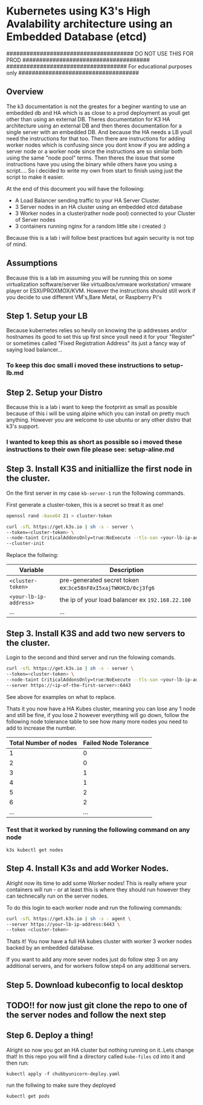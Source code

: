 # Kubernetes using K3's High Avalability architecture using an Embedded Database (etcd)

###################################### DO NOT USE THIS FOR PROD ######################################
#################################### For educational purposes only ####################################

## Overview
The k3 documentation is not the greates for a beginer wanting to use an embedded db and HA which is as close to a prod deployment as youll get other than using an external DB.
Theres documentation for K3 HA architecture using an external DB and then theres documentation for a single server with an embedded DB. And because the HA needs a LB youll need the instructions for that too.
Then there are instructions for adding worker nodes which is confusing since you dont know if you are adding a server node  or a worker node since the instructions are so similar both using the same "node pool" terms. Then theres the issue that some instructions have you using the binary while others have you using a script.... So i decided to write my own from start to finish using just the script to make it easier.

At the end of this document you will have the following:
- A Load Balancer sending traffic to your HA Server Cluster.
- 3 Server nodes in an HA cluster using an embedded etcd database
- 3 Worker nodes in a cluster(rather node pool) connected to your Cluster of Server nodes
- 3 containers running nginx for a random little site i created :)

Because this is a lab i will follow best practices but again security is not top of mind.

## Assumptions
Because this is a lab im assuming you will be running this on some virtualization software/server like virtualbox/vmware workstation/ vmware player or ESXI/PROXMOX/KVM. However the instructions should still work if you decide to use different VM's,Bare Metal, or Raspberry Pi's

## Step 1. Setup your LB
Because kubernetes relies so hevily on knowing the ip addresses and/or hostnames its good to set this up first since youll need it for your "Register" or sometimes called "Fixed Registration Address" its just a fancy way of saying load balancer...

### To keep this doc small i moved these instructions to setup-lb.md


## Step 2. Setup your Distro
Because this is a lab i want to keep the footprint as small as possible because of this i will be using alpine which you can install on pretty much anything. However you are welcome to use ubuntu or any other distro that k3's support.

### I wanted to keep this as short as possible so i moved these instructions to their own file please see: setup-aline.md

## Step 3. Install K3S and initiallize the first node in the cluster.
On the first server in my case `kb-server-1` run the following commands.

First generate a cluster-token, this is a secret so treat it as one!

```bash
openssl rand -base64 21 > cluster-token
```

```bash
curl -sfL https://get.k3s.io | sh -s - server \
--token=<cluster-token> \
--node-taint CriticalAddonsOnly=true:NoExecute --tls-san <your-lb-ip-address> \
--cluster-init
```
Replace the follwing:

Variable | Description
---|---
`<cluster-token>`      | pre-generated secret token ex:`3ce58nF8xI5xajTWKHCD/0cj3fg6`
`<your-lb-ip-address>` | the ip of your load balancer ex `192.168.22.100`
...|...

## Step 3. Install K3S and add two new servers to the cluster.
Login to the second and third server and run the folowing comands.

```bash
curl -sfL https://get.k3s.io | sh -s - server \
--token=<cluster-token> \
--node-taint CriticalAddonsOnly=true:NoExecute --tls-san <your-lb-ip-address> \
--server https://<ip-of-the-first-server>:6443
```

See above for examples on what to replace.

Thats it you now have a HA Kubes cluster, meaning you can lose any 1 node and still be fine, if you lose 2 however everything will go down, follow the following node tolerance table to see how many more nodes you need to add to increase the number.

Total Number of nodes | Failed Node Tolerance
---|---
1|0
2|0
3|1
4|1
5|2
6|2
...|...


### Test that it worked by running the following command on any node
```
k3s kubectl get nodes
```


## Step 4. Install K3s and add Worker Nodes.
Alright now its time to add some Worker nodes! This is really where your containers will run - or at least this is where they should run however they can technecally run on the server nodes.

To do this login to each worker node and run the following commands:

```bash
curl -sfL https://get.k3s.io | sh -s - agent \
--server https://your-lb-ip-address:6443 \
--token <cluster-token>
```

Thats it! You now have a full HA kubes cluster with worker 3 worker nodes backed by an embedded database.

If you want to add any more sever nodes just do follow step 3 on any additional servers, and for workers follow step4 on any additional servers.

## Step 5. Download kubeconfig to local desktop
## TODO!! for now just git clone the repo to one of the server nodes and follow the next step


## Step 6. Deploy a thing!
Alright so now you got an HA cluster but nothing running on it..Lets change that!
In this repo you will find a directory called `kube-files` cd into it and then run:
```
kubectl apply -f chubbyunicorn-deploy.yaml
```
run the follwing to make sure they deployed
```
kubectl get pods
```


